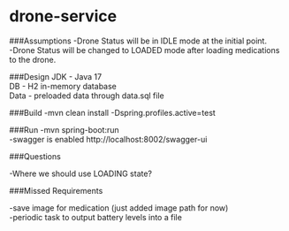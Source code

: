 # drone-service

###Assumptions
-Drone Status will be in IDLE mode at the initial point.  
-Drone Status will be changed to LOADED mode after loading medications to the drone.

###Design
JDK - Java 17  
DB - H2 in-memory database  
Data - preloaded data through data.sql file

###Build
-mvn clean install -Dspring.profiles.active=test

###Run
-mvn spring-boot:run  
-swagger is enabled http://localhost:8002/swagger-ui

###Questions

-Where we should use LOADING state? 

###Missed Requirements

-save image for medication (just added image path for now)  
-periodic task to output battery levels into a file
